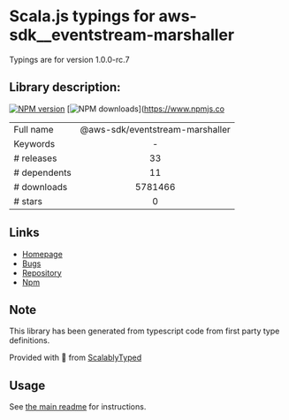 
# Scala.js typings for aws-sdk__eventstream-marshaller

Typings are for version 1.0.0-rc.7

## Library description:
[![NPM version](https://img.shields.io/npm/v/@aws-sdk/eventstream-marshaller/rc.svg)](https://www.npmjs.com/package/@aws-sdk/eventstream-marshaller) [![NPM downloads](https://img.shields.io/npm/dm/@aws-sdk/eventstream-marshaller.svg)](https://www.npmjs.co

|                    |                 |
| ------------------ | :-------------: |
| Full name          | @aws-sdk/eventstream-marshaller |
| Keywords           | - |
| # releases         | 33 |
| # dependents       | 11 |
| # downloads        | 5781466 |
| # stars            | 0 |

## Links
- [Homepage](https://github.com/aws/aws-sdk-js-v3/tree/master/packages/eventstream-marshaller)
- [Bugs](https://github.com/aws/aws-sdk-js-v3/issues)
- [Repository](https://github.com/aws/aws-sdk-js-v3)
- [Npm](https://www.npmjs.com/package/%40aws-sdk%2Feventstream-marshaller)
    


## Note
This library has been generated from typescript code from first party type definitions.

Provided with :purple_heart: from [ScalablyTyped](https://github.com/oyvindberg/ScalablyTyped)

## Usage
See [the main readme](../../readme.md) for instructions.


